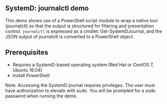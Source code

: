 ## SystemD: journalctl demo

This demo shows use of a PowerShell script module to wrap a native tool (journalctl) so that the output is structured for filtering and presentation control. `journalctl` is expressed as a cmdlet: Get-SystemDJournal, and the JSON output of journalctl is converted to a PowerShell object. 

## Prerequisites ##
- Requires a SystemD-based operating system (Red Hat or CentOS 7, Ubuntu 16.04)
- Install PowerShell


Note: Accessing the SystemD journal requires privileges. The user must have authorization to elevate with sudo. You will be prompted for a sudo password when running the demo.
